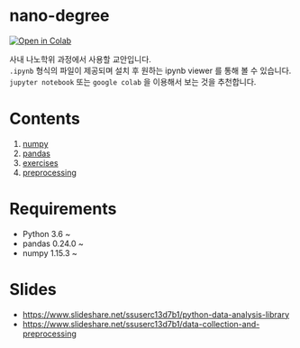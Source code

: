 # nano-degree

[![Open in Colab](https://colab.research.google.com/assets/colab-badge.svg)](https://colab.research.google.com/github/pparkddo/nano-degree/)  

사내 나노학위 과정에서 사용할 교안입니다.  
`.ipynb` 형식의 파일이 제공되며 설치 후 원하는 ipynb viewer 를 통해 볼 수 있습니다.  
`jupyter notebook` 또는 `google colab` 을 이용해서 보는 것을 추천합니다.

# Contents

1. [numpy](https://colab.research.google.com/github/pparkddo/nano-degree/blob/master/numpy.ipynb)
2. [pandas](https://colab.research.google.com/github/pparkddo/nano-degree/blob/master/pandas.ipynb)
3. [exercises](https://colab.research.google.com/github/pparkddo/nano-degree/blob/master/exercises.ipynb)
4. [preprocessing](https://colab.research.google.com/github/pparkddo/nano-degree/blob/master/preprocessing.ipynb)

# Requirements

- Python 3.6 ~
- pandas 0.24.0 ~
- numpy 1.15.3 ~

# Slides
- https://www.slideshare.net/ssuserc13d7b1/python-data-analysis-library  
- https://www.slideshare.net/ssuserc13d7b1/data-collection-and-preprocessing
